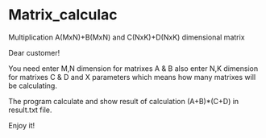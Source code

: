 # Matrix_calculac

Multiplication   A(MxN)+B(MxN) and C(NxK)+D(NxK) dimensional matrix

Dear customer!

You need enter M,N dimension for matrixes A & B
also enter N,K dimension for matrixes C & D
and X parameters  which means how many matrixes will  be calculating.

The program calculate  and show result of calculation (A+B)*(C+D) in result.txt file.

Enjoy it!
